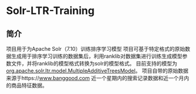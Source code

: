 # Solr-LTR-Training<br>
## 简介
  项目用于为Apache Solr（7.10）训练排序学习模型
  项目可基于特定格式的原始数据生成用于排序学习训练的数据集后，利用ranklib对数据集进行训练生成模型参数文件，并将ranklib的模型格式转换为solr的模型格式。
  目前支持的模型为[org.apache.solr.ltr.model.MultipleAdditiveTreesModel](https://lucene.apache.org/solr/7_0_0//solr-ltr/org/apache/solr/ltr/model/MultipleAdditiveTreesModel.html)。
  项目自带的原始数据来源于https://www.banggood.com 近一个星期内的搜索记录数据和近一个月内的商品特征数据。<br>